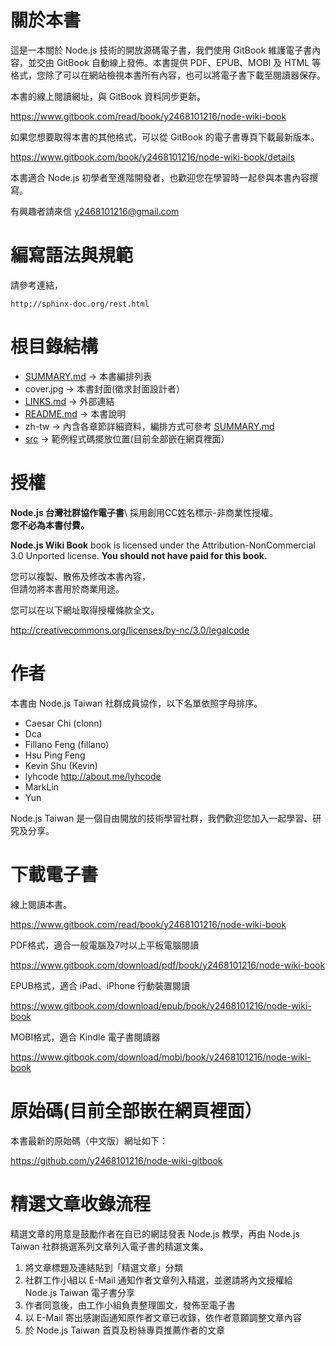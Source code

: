 關於本書
=======

這是一本關於 Node.js 技術的開放源碼電子書，我們使用 GitBook 維護電子書內容，並交由 GitBook 自動線上發佈。本書提供 PDF、EPUB、MOBI 及 HTML 等格式，您除了可以在網站檢視本書所有內容，也可以將電子書下載至閱讀器保存。

本書的線上閱讀網址，與 GitBook 資料同步更新。

https://www.gitbook.com/read/book/y2468101216/node-wiki-book

如果您想要取得本書的其他格式，可以從 GitBook 的電子書專頁下載最新版本。

https://www.gitbook.com/book/y2468101216/node-wiki-book/details

本書適合 Node.js 初學者至進階開發者，也歡迎您在學習時一起參與本書內容撰寫。

有興趣者請來信 y2468101216@gmail.com

編寫語法與規範
============

請參考連結，

	
	http://sphinx-doc.org/rest.html

根目錄結構
=======

 * [SUMMARY.md](SUMMARY.md) -> 本書編排列表
 * cover.jpg -> 本書封面(徵求封面設計者）
 * [LINKS.md](LINKS.md) -> 外部連結
 * [README.md](README.md) -> 本書說明
 * zh-tw -> 內含各章節詳細資料，編排方式可參考 [SUMMARY.md](SUMMARY.md)
 * [src](src) -> 範例程式碼擺放位置(目前全部嵌在網頁裡面）

授權
====

**Node.js 台灣社群協作電子書**\ 採用創用CC姓名標示-非商業性授權。\
**您不必為本書付費。**

**Node.js Wiki Book** book is licensed under the
Attribution-NonCommercial 3.0 Unported license. **You should not have
paid for this book.**

您可以複製、散佈及修改本書內容，\
但請勿將本書用於商業用途。

您可以在以下網址取得授權條款全文。

http://creativecommons.org/licenses/by-nc/3.0/legalcode

作者
====

本書由 Node.js Taiwan 社群成員協作，以下名單依照字母排序。

* Caesar Chi (clonn)
* Dca
* Fillano Feng (fillano)
* Hsu Ping Feng
* Kevin Shu (Kevin)
* lyhcode http://about.me/lyhcode
* MarkLin
* Yun

Node.js Taiwan 是一個自由開放的技術學習社群，我們歡迎您加入一起學習、研究及分享。

下載電子書
==========

線上閱讀本書。

https://www.gitbook.com/read/book/y2468101216/node-wiki-book

PDF格式，適合一般電腦及7吋以上平板電腦閱讀

https://www.gitbook.com/download/pdf/book/y2468101216/node-wiki-book

EPUB格式，適合 iPad、iPhone 行動裝置閱讀

https://www.gitbook.com/download/epub/book/y2468101216/node-wiki-book

MOBI格式，適合 Kindle 電子書閱讀器

https://www.gitbook.com/download/mobi/book/y2468101216/node-wiki-book

原始碼(目前全部嵌在網頁裡面）
======

本書最新的原始碼（中文版）網址如下：

https://github.com/y2468101216/node-wiki-gitbook

精選文章收錄流程
================

精選文章的用意是鼓勵作者在自已的網誌發表 Node.js 教學，再由 Node.js Taiwan 社群挑選系列文章列入電子書的精選文集。

1. 將文章標題及連結貼到「精選文章」分類
2. 社群工作小組以 E-Mail 通知作者文章列入精選，並邀請將內文授權給 Node.js Taiwan 電子書分享
3. 作者同意後，由工作小組負責整理圖文，發佈至電子書
4. 以 E-Mail 寄出感謝函通知原作者文章已收錄，依作者意願調整文章內容
5. 於 Node.js Taiwan 首頁及粉絲專頁推薦作者的文章
